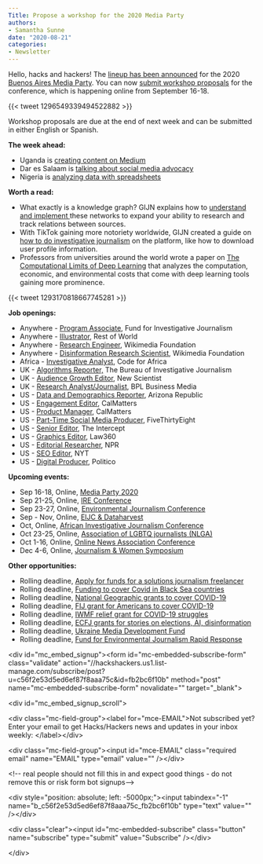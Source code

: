 ```yaml
---
Title: Propose a workshop for the 2020 Media Party
authors: 
- Samantha Sunne
date: "2020-08-21"
categories:
- Newsletter
---
```


Hello, hacks and hackers! The [lineup has been announced](https://blog.mediaparty.info/lineup-confirmado-para-media-party-2020-ce6ea442dde8) for the 2020 [Buenos Aires Media Party](https://www.mediaparty.info/english). You can now [submit workshop proposals](https://docs.google.com/forms/d/e/1FAIpQLSe6Wpmdt8kJ2O4g4mtbNLVO3LZiAxerMGJwGoem2u3a0AgLjg/viewform ) for the conference, which is happening online from September 16-18. 

{{< tweet 1296549339494522882 >}}

Workshop proposals are due at the end of next week and can be submitted in either English or Spanish.

**The week ahead:**

*   Uganda is [creating content on Medium](https://www.facebook.com/events/1368916956643900)
*   Dar es Salaam is [talking about social media advocacy](https://twitter.com/Code4Africa/status/1295994291538591744)
*   Nigeria is [analyzing data with spreadsheets](https://meet.google.com/ryj-orja-zay)

**Worth a read:**

*   What exactly is a knowledge graph? GIJN explains how to [understand and implement ](https://gijn.org/2020/08/11/heres-why-investigative-reporters-need-to-know-knowledge-graphs/)these networks to expand your ability to research and track relations between sources.
*   With TikTok gaining more notoriety worldwide, GIJN created a guide on [how to do investigative journalism](https://gijn.org/2020/08/17/beyond-viral-clips-and-lip-syncing-a-guide-to-investigating-on-tiktok/) on the platform, like how to download user profile information.
*   Professors from universities around the world wrote a paper on [The Computational Limits of Deep Learning](https://arxiv.org/abs/2007.05558) that analyzes the computation, economic, and environmental costs that come with deep learning tools gaining more prominence.

{{< tweet 1293170818667745281 >}}

**Job openings:**

*   Anywhere - [Program Associate](https://www.ire.org/archives/jobs/job/program-associate), Fund for Investigative Journalism
*   Anywhere - [Illustrator](https://twitter.com/cengizyar/status/1293975896425140225), Rest of World
*   Anywhere - [Research Engineer](https://boards.greenhouse.io/wikimedia/jobs/2267741), Wikimedia Foundation
*   Anywhere - [Disinformation Research Scientist](https://boards.greenhouse.io/wikimedia/jobs/2267633), Wikimedia Foundation
*   Africa - [Investigative Analyst](https://opportunities.codeforafrica.org/2020/08/17/investigative-analyst-come-help-investigate-online-disinformation-networks/), Code for Africa
*   UK - [Algorithms Reporter,](https://www.thebureauinvestigates.com/blog/2020-07-30/were-hiring-apply-to-be-our-algorithms-reporter) The Bureau of Investigative Journalism
*   UK - [Audience Growth Editor](https://www.journalism.co.uk/media-jobs/audience-growth-editor/s75/a759877/), New Scientist
*   UK - [Research Analyst/Journalist](https://www.journalism.co.uk/media-jobs/junior-ict-research-analyst-journalist-/s75/a759614/), BPL Business Media
*   US - [Data and Demographics Reporter](https://www.ire.org/archives/jobs/job/data-demographics-reporter), Arizona Republic
*   US - [Engagement Editor](https://talkingbiznews.com/biz-news-help-wanted/calmatters-seeks-engagement-editor/), CalMatters
*   US - [Product Manager](https://careers.journalists.org/jobs/13826907/product-manager), CalMatters
*   US - [Part-Time Social Media Producer](https://fivethirtyeight.com/features/were-hiring-a-part-time-social-media-producer/), FiveThirtyEight
*   US - [Senior Editor](https://careers.journalists.org/jobs/13826600/senior-editor-the-intercept), The Intercept
*   US - [Graphics Editor](https://relx.wd3.myworkdayjobs.com/Law360/job/New-York-NY/Graphics-Editor_R8795), Law360
*   US - [Editorial Researcher](https://talkingbiznews.com/biz-news-help-wanted/npr-seeks-editorial-researcher/), NPR
*   US - [SEO Editor](https://twitter.com/CECabrera_/status/1296088379604557824), NYT
*   US - [Digital Producer](https://recruiting.ultipro.com/PER1013PCLL/JobBoard/b972ff6a-41b7-4e97-9c71-273c2595c77d/OpportunityDetail?opportunityId=e7a6e3a4-d02e-4ed3-b76e-f784e138f5d1), Politico

**Upcoming events:**

*   Sep 16-18, Online, [Media Party 2020](https://www.meetup.com/HacksHackersBA/events/272055399/)
*   Sep 21-25, Online, [IRE Conference](https://www.ire.org/events-and-training/event/4125)
*   Sep 23-27, Online, [Environmental Journalism Conference](https://conference.sej.org)
*   Sep - Nov, Online, [EIJC & Dataharvest](https://dataharvest.eu/)
*   Oct, Online, [African Investigative Journalism Conference](https://journalism.co.za/aijc/)
*   Oct 23-25, Online, [Association of LGBTQ journalists (NLGA)](https://www.nlgja.org/2020/)
*   Oct 1-16, Online, [Online News Association Conference](https://journalists.org/conference/)
*   Dec 4-6, Online, [Journalism & Women Symposium](https://jaws.org/conference/)

**Other opportunities:**

*   Rolling deadline, [Apply for funds for a solutions journalism freelancer](https://sojoexchange.squarespace.com/win-support-for-a-sojo-freelancer)
*   Rolling deadline, [Funding to cover Covid in Black Sea countries](https://www.gmfus.org/program/black-sea-trust-regional-cooperation)
*   Rolling deadline, [National Geographic grants to cover COVID-19](https://twitter.com/BradfordPearson/status/1243680491208925184?s=19)
*   Rolling deadline, [FIJ grant for Americans to cover COVID-19](https://investigate.submittable.com/submit/163797/coronavirus-rolling-grant-for-u-s-freelancers)
*   Rolling deadline, [IWMF relief grant for COVID-19 struggles](https://iwmf.submittable.com/submit/41e7f7ce-db40-4ff6-873f-e24450e27497/journalism-relief-fund-english)
*   Rolling deadline, [ECFJ grants for stories on elections, AI, disinformation](https://www.eyebeam.org/eyebeam-center-for-the-future-of-journalism/)
*   Rolling deadline, [Ukraine Media Development Fund](http://ijnet.org/en/opportunities/media-development-grants-available-ukraine)
*   Rolling deadline, [Fund for Environmental Journalism Rapid Response](https://www.sej.org/initiatives/fund-for-environmental-journalism)

&lt;div id="mc_embed_signup">&lt;form id="mc-embedded-subscribe-form" class="validate" action="//hackshackers.us1.list-manage.com/subscribe/post?u=c56f2e53d5ed6ef87f8aaa75c&amp;id=fb2bc6f10b" method="post" name="mc-embedded-subscribe-form" novalidate="" target="_blank">

&lt;div id="mc_embed_signup_scroll">

&lt;div class="mc-field-group">&lt;label for="mce-EMAIL">Not subscribed yet? Enter your email to get Hacks/Hackers news and updates in your inbox weekly:  &lt;/label>&lt;/div>

&lt;div class="mc-field-group">&lt;input id="mce-EMAIL" class="required email" name="EMAIL" type="email" value="" />&lt;/div>

&lt;!-- real people should not fill this in and expect good things - do not remove this or risk form bot signups-->

&lt;div style="position: absolute; left: -5000px;">&lt;input tabindex="-1" name="b_c56f2e53d5ed6ef87f8aaa75c_fb2bc6f10b" type="text" value="" />&lt;/div>

&lt;div class="clear">&lt;input id="mc-embedded-subscribe" class="button" name="subscribe" type="submit" value="Subscribe" />&lt;/div>

&lt;/div>
